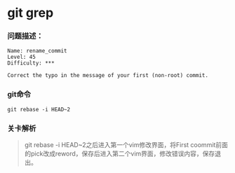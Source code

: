 # git grep

### 问题描述：

```text
Name: rename_commit
Level: 45
Difficulty: ***

Correct the typo in the message of your first (non-root) commit.
```

### git命令

```shell
git rebase -i HEAD~2
```

### 关卡解析

> git rebase -i HEAD~2之后进入第一个vim修改界面，将First coommit前面的pick改成reword，保存后进入第二个vim界面，修改错误内容，保存退出。